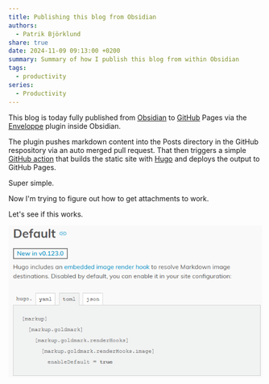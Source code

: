 ```yaml
---
title: Publishing this blog from Obsidian
authors:
  - Patrik Björklund
share: true
date: 2024-11-09 09:13:00 +0200
summary: Summary of how I publish this blog from within Obsidian
tags:
  - productivity
series:
  - Productivity
---
```

This blog is today fully published from [Obsidian](https://obsidian.md/) to [GitHub](https://github.com/pbjorklund/pbjorklundblog) Pages via the [Enveloppe](https://github.com/Enveloppe/obsidian-enveloppe) plugin inside Obsidian.

The plugin pushes markdown content into the Posts directory in the GitHub respository via an auto merged pull request. That then triggers a simple [GitHub action](https://github.com/pbjorklund/pbjorklundblog/blob/master/.github/workflows/hugo.yml) that builds the static site with [Hugo](https://gohugo.io/) and deploys the output to GitHub Pages.

Super simple.

Now I'm trying to figure out how to get attachments to work.

Let's see if this works.

![Pasted image 20241109091858.png](../../static/Pasted%20image%2020241109091858.png)